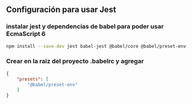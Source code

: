 ## Configuración para usar Jest

### instalar jest y dependencias de babel para poder usar EcmaScript 6
```sh
npm install --save-dev jest babel-jest @babel/core @babel/preset-env
```
### Crear en la raiz del proyecto .babelrc y agregar
```json
{
    "presets": [
        "@babel/preset-env"
    ]
}
```


